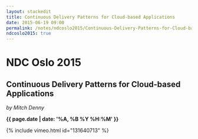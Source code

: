 ```yaml
---
layout: stackedit
title: Continuous Delivery Patterns for Cloud-based Applications
date: 2015-06-19 09:00
permalink: /notes/ndcoslo2015/Continuous-Delivery-Patterns-for-Cloud-based-Applications.html
ndcoslo2015: true
---
```


# NDC Oslo 2015

## Continuous Delivery Patterns for Cloud-based Applications
*by Mitch Denny*

**{{ page.date | date: '%A, %B %Y %H:%M' }}**

{% include vimeo.html id="131640713" %}